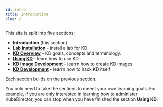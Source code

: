```yaml
---
id: intro
title: Introduction
slug: /
---
```


This site is split into five sections:

- **Introduction** (this section)
- [**Lab Installation**](/docs/lab/overview) - install a lab for KD
- [**KD Overview**](/docs/about-kd/overview) - KD goals, concepts and terminology.
- [**Using KD**](/docs/kd-user/intro) - learn how to use KD
- [**KD Image Development**](/docs/kd-img-dev/overview) - learrn how to create KD images
- [**KD Development**](/docs/kd-dev/overview) - learrn how to hack KD itself

Each section builds on the previous section.

You only need to take the sections to meeet your own learning goals.  For example, if you are only interested in learning how to administer KubeDirector, you can stop when you have finished the section **Using KD**.
